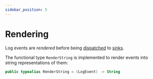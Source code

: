 ```yaml
---
sidebar_position: 5
---
```


# Rendering

Log events are _rendered_ before being [dispatched](dispatching) to [sinks](sinks).

The functional type `RenderString` is implemented to render events into string
representations of them:

```kotlin
public typealias RenderString = (LogEvent) -> String
```
